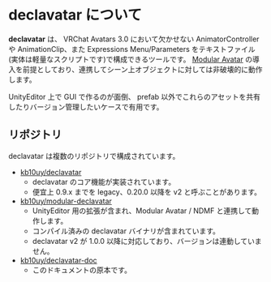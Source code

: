 # declavatar について

**declavatar** は、 VRChat Avatars 3.0 において欠かせない AnimatorController や AnimationClip、また Expressions Menu/Parameters をテキストファイル(実体は軽量なスクリプトです)で構成できるツールです。
[Modular Avatar](https://modular-avatar.nadena.dev/ja) の導入を前提としており、連携してシーン上オブジェクトに対しては非破壊的に動作します。

UnityEditor 上で GUI で作るのが面倒、 prefab 以外でこれらのアセットを共有したりバージョン管理したいケースで有用です。

## リポジトリ

declavatar は複数のリポジトリで構成されています。

* [kb10uy/declavatar](https://github.com/kb10uy/declavatar)
    - declavatar のコア機能が実装されています。
    - 便宜上 0.9.x までを legacy、0.20.0 以降を v2 と呼ぶことがあります。
* [kb10uy/modular-declavatar](https://github.com/kb10uy/modular-declavatar)
    - UnityEditor 用の拡張が含まれ、Modular Avatar / NDMF と連携して動作します。
    - コンパイル済みの declavatar バイナリが含まれています。
    - declavatar v2 が 1.0.0 以降に対応しており、バージョンは連動していません。
* [kb10uy/declavatar-doc](https://github.com/kb10uy/declavatar-doc)
    - このドキュメントの原本です。
